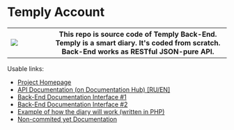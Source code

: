 # Temply Account
<table><tbody><tr><td width="80"><img src="https://temply.procsec.top/Temply_Logo.svg"></td><th>This repo is source code of Temply Back-End. Temply is a smart diary. It's coded from scratch. Back-End works as RESTful JSON-pure API.</th></tr></tbody></table>

Usable links:
- [Project Homepage][1]
- [API Documentation (on Documentation Hub) [RU/EN]][2]
- [Back-End Documentation Interface #1][3]
- [Back-End Documentation Interface #2][4]
- [Example of how the diary will work (written in PHP)][5]
- [Non-commited yet Documentation][6]

[1]: https://temply.procsec.top
[2]: https://sominemo.github.io/Temply-Account
[3]: https://docs.temply.procsec.top/beauty
[4]: https://docs.temply.procsec.top/power
[5]: https://temply.procsec.top/example
[6]: https://docs.api.temply.procsec.top

